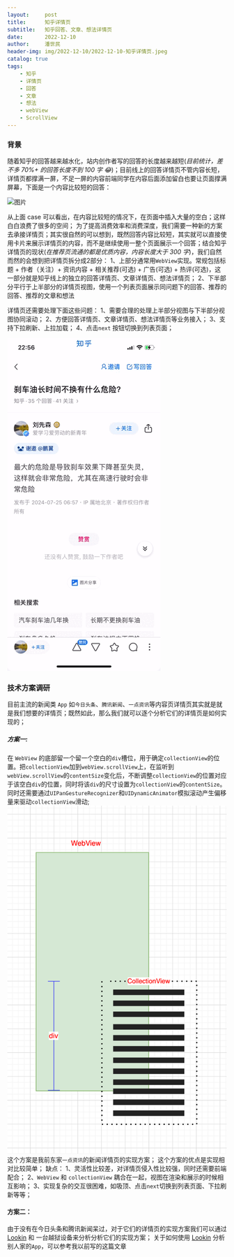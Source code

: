 ```yaml
---
layout:     post
title:      知乎详情页
subtitle:   知乎回答、文章、想法详情页
date:       2022-12-10
author:     潘世民
header-img: img/2022-12-10/2022-12-10-知乎详情页.jpeg
catalog: true
tags:
    - 知乎
    - 详情页
    - 回答
    - 文章
    - 想法
    - webView
    - ScrollView
---
```



### 背景
随着知乎的回答越来越水化，站内创作者写的回答的长度越来越短(*目前统计，差不多 70%+ 的回答长度不到 100 字 😂*)；目前线上的回答详情页不管内容长短，详情页都撑满一屏，不足一屏的内容前端同学在内容后面添加留白也要让页面撑满屏幕，下面是一个内容比较短的回答：

![图片](https://gd-hbimg.huaban.com/038ea98a9cb7cd853757b7b81dd1fb52e7e7eb5744ff9-aomJvK_fw1200webp)

从上面 case 可以看出，在内容比较短的情况下，在页面中插入大量的空白；这样白白浪费了很多的空间；
为了提高消费效率和消费深度，我们需要一种新的方案去承接详情页；其实很自然的可以想到，既然回答内容比较短，其实就可以直接使用卡片来展示详情页的内容，而不是继续使用一整个页面展示一个回答；结合知乎详情页的现状(*在推荐页流通的都是优质内容，内容长度大于 300 字*)，我们自然而然的会想到把详情页拆分成2部分：
1、上部分通常用`WebView`实现。常规包括标题 + 作者（关注）+ 资讯内容 + 相关推荐(可选) + 广告(可选) + 热评(可选)，这一部分就是知乎线上的独立的回答详情页、文章详情页、想法详情页；
2、下半部分平行于上半部分的详情页视图，使用一个列表页面展示同问题下的回答、推荐的回答、推荐的文章和想法

详情页还需要处理下面这些问题：
1、需要合理的处理上半部分视图与下半部分视图协同滚动；
2、方便回答详情页、文章详情页、想法详情页等业务接入；
3、支持下拉刷新、上拉加载；
4、点击`next` 按钮切换到列表页面；

![线上详情页](/img/2022-12-10/omni_view.gif)

### 技术方案调研
目前主流的新闻类 `App` 如`今日头条`、`腾讯新闻`、`一点资讯`等内容页详情页其实就是就是我们想要的详情页；既然如此，那么我们就可以逐个分析它们的详情页是如何实现的；

##### 方案一:
在 `WebView` 的底部留一个留一个空白的`div`槽位，用于确定`collectionView`的位置。把`collectionView`加到`webView.scrollView`上，在监听到`webView.scrollView`的`contentSize`变化后，不断调整`collectionView`的位置对应于该空白`div`的位置，同时将该`div`的尺寸设置为`collectionView`的`contentSize`。同时还需要通过`UIPanGestureRecognizer`和`UIDynamicAnimator`模拟滚动产生偏移量来驱动`collectionView`滑动;
![webview_insert_div](/img/2022-12-10/webview_div.png)
这个方案是我前东家`一点资讯`的新闻详情页的实现方案；
这个方案的优点是实现相对比较简单；
缺点：
1、灵活性比较差，对详情页侵入性比较强，同时还需要前端配合；
2、`WebView` 和 `collectionView` 耦合在一起，视图在渲染和展示的时候相互影响；
3、实现复杂的交互很困难，如吸顶、点击`next`切换到列表页面、下拉刷新等等；

#### 方案二：
由于没有在今日头条和腾讯新闻呆过，对于它们的详情页的实现方案我们可以通过 [Lookin](https://lookin.work/) 和 一台越狱设备来分析分析它们的实现方案；
关于如何使用 [Lookin](https://lookin.work/) 分析别人家的`App`，可以参考我以前写的这篇文章







